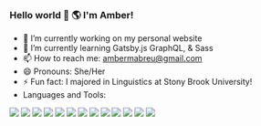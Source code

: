### Hello world 👋 🌎  I'm Amber!

<!--
**AmberAbreu/AmberAbreu** is a ✨ _special_ ✨ repository because its `README.md` (this file) appears on your GitHub profile.

Here are some ideas to get you started:

- 🔭 I’m currently working on ...
- 🌱 I’m currently learning ...
- 👯 I’m looking to collaborate on ...
- 🤔 I’m looking for help with ...
- 💬 Ask me about ...
- 📫 How to reach me: ...
- 😄 Pronouns: ...
- ⚡ Fun fact: ...
<img src="{BadgeURLHere}" />
<img src="{BadgeURLHere}" />
-->
- 🔭 I’m currently working on my personal website
- 🌱 I’m currently learning Gatsby.js GraphQL, & Sass
- 📫 How to reach me: ambermabreu@gmail.com
- 😄 Pronouns: She/Her
- ⚡ Fun fact: I majored in Linguistics at Stony Brook University!
- Languages and Tools:
<img src="{https://img.shields.io/badge/PostgreSQL-316192?style=for-the-badge&logo=postgresql&logoColor=white}" /> 
<img src="{https://img.shields.io/badge/Node.js-339933?style=for-the-badge&logo=nodedotjs&logoColor=white}" /> 
<img src="{https://img.shields.io/badge/Express.js-000000?style=for-the-badge&logo=express&logoColor=white}" /> 
<img src="{https://img.shields.io/badge/Sass-CC6699?style=for-the-badge&logo=sass&logoColor=white}" /> 
<img src="{https://img.shields.io/badge/Gatsby-663399?style=for-the-badge&logo=gatsby&logoColor=white}" /> 
<img src="{https://img.shields.io/badge/React-20232A?style=for-the-badge&logo=react&logoColor=61DAFB}" /> 
<img src="{https://img.shields.io/badge/Expo-1B1F23?style=for-the-badge&logo=expo&logoColor=white}" />
<img src="{https://img.shields.io/badge/Bootstrap-563D7C?style=for-the-badge&logo=bootstrap&logoColor=white}" />
<img src="{https://img.shields.io/badge/Material--UI-0081CB?style=for-the-badge&logo=material-ui&logoColor=white}" />
<img src="{https://img.shields.io/badge/Redux-593D88?style=for-the-badge&logo=redux&logoColor=white}" />
<img src="{	https://img.shields.io/badge/Git-F05032?style=for-the-badge&logo=git&logoColor=white}" />
<img src="{https://img.shields.io/badge/Insomnia-5849be?style=for-the-badge&logo=Insomnia&logoColor=white}" />
<img src="{https://img.shields.io/badge/Jasmine-8A4182?style=for-the-badge&logo=Jasmine&logoColor=white}" />
